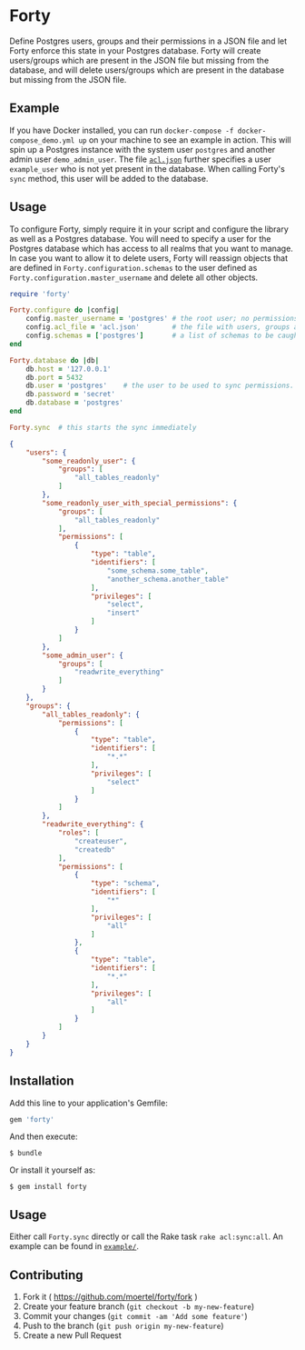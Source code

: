 # Forty

Define Postgres users, groups and their permissions in a JSON file and let Forty enforce this state in your Postgres database. Forty will create users/groups which are present in the JSON file but missing from the database, and will delete users/groups which are present in the database but missing from the JSON file.

## Example

If you have Docker installed, you can run `docker-compose -f docker-compose_demo.yml up` on your machine to see an example in action. This will spin up a Postgres instance with the system user `postgres` and another admin user `demo_admin_user`. The file [`acl.json`](example/acl.json) further specifies a user `example_user` who is not yet present in the database. When calling Forty's `sync` method, this user will be added to the database.

## Usage

To configure Forty, simply require it in your script and configure the library as well as a Postgres database. You will need to specify a user for the Postgres database which has access to all realms that you want to manage. In case you want to allow it to delete users, Forty will reassign objects that are defined in `Forty.configuration.schemas` to the user defined as `Forty.configuration.master_username` and delete all other objects.

```ruby
require 'forty'

Forty.configure do |config|
    config.master_username = 'postgres' # the root user; no permissions will be synced for this user
    config.acl_file = 'acl.json'        # the file with users, groups and permissions
    config.schemas = ['postgres']       # a list of schemas to be caught by wildcard identifiers in `acl.json`
end

Forty.database do |db|
    db.host = '127.0.0.1'
    db.port = 5432
    db.user = 'postgres'    # the user to be used to sync permissions. must have full access to everything!
    db.password = 'secret'
    db.database = 'postgres'
end

Forty.sync  # this starts the sync immediately
```

```json
{
    "users": {
        "some_readonly_user": {
            "groups": [
                "all_tables_readonly"
            ]
        },
        "some_readonly_user_with_special_permissions": {
            "groups": [
                "all_tables_readonly"
            ],
            "permissions": [
                {
                    "type": "table",
                    "identifiers": [
                        "some_schema.some_table",
                        "another_schema.another_table"
                    ],
                    "privileges": [
                        "select",
                        "insert"
                    ]
                }
            ]
        },
        "some_admin_user": {
            "groups": [
                "readwrite_everything"
            ]
        }
    },
    "groups": {
        "all_tables_readonly": {
            "permissions": [
                {
                    "type": "table",
                    "identifiers": [
                        "*.*"
                    ],
                    "privileges": [
                        "select"
                    ]
                }
            ]
        },
        "readwrite_everything": {
            "roles": [
                "createuser",
                "createdb"
            ],
            "permissions": [
                {
                    "type": "schema",
                    "identifiers": [
                        "*"
                    ],
                    "privileges": [
                        "all"
                    ]
                },
                {
                    "type": "table",
                    "identifiers": [
                        "*.*"
                    ],
                    "privileges": [
                        "all"
                    ]
                }
            ]
        }
    }
}
```

## Installation

Add this line to your application's Gemfile:

```ruby
gem 'forty'
```

And then execute:

    $ bundle

Or install it yourself as:

    $ gem install forty

## Usage

Either call `Forty.sync` directly or call the Rake task `rake acl:sync:all`. An example can be found in [`example/`](example).

## Contributing

1. Fork it ( https://github.com/moertel/forty/fork )
2. Create your feature branch (`git checkout -b my-new-feature`)
3. Commit your changes (`git commit -am 'Add some feature'`)
4. Push to the branch (`git push origin my-new-feature`)
5. Create a new Pull Request
